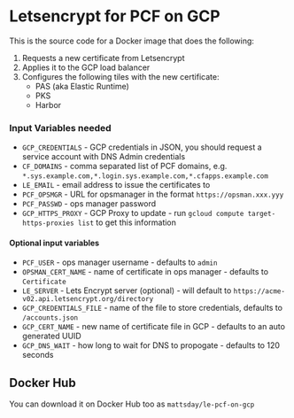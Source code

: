 # Letsencrypt for PCF on GCP
This is the source code for a Docker image that does the following:

1. Requests a new certificate from Letsencrypt
2. Applies it to the GCP load balancer
3. Configures the following tiles with the new certificate:
	* PAS (aka Elastic Runtime)
	* PKS
	* Harbor

### Input Variables needed
* `GCP_CREDENTIALS` - GCP credentials in JSON, you should request a service account with DNS Admin credentials
* `CF_DOMAINS` - comma separated list of PCF domains, e.g. `*.sys.example.com,*.login.sys.example.com,*.cfapps.example.com`
* `LE_EMAIL` - email address to issue the certificates to
* `PCF_OPSMGR` - URL for opsmanager in the format `https://opsman.xxx.yyy`
* `PCF_PASSWD` - ops manager password
* `GCP_HTTPS_PROXY` - GCP Proxy to update - run `gcloud compute target-https-proxies list` to get this information

#### Optional input variables
* `PCF_USER` - ops manager username - defaults to `admin`
* `OPSMAN_CERT_NAME` - name of certificate in ops manager - defaults to `Certificate`
* `LE_SERVER` - Lets Encrypt server (optional) - will default to `https://acme-v02.api.letsencrypt.org/directory`
* `GCP_CREDENTIALS_FILE` - name of the file to store credentials, defaults to `/accounts.json`
* `GCP_CERT_NAME` - new name of certificate file in GCP - defaults to an auto generated UUID
* `GCP_DNS_WAIT` - how long to wait for DNS to propogate - defaults to 120 seconds

## Docker Hub
You can download it on Docker Hub too as `mattsday/le-pcf-on-gcp`
